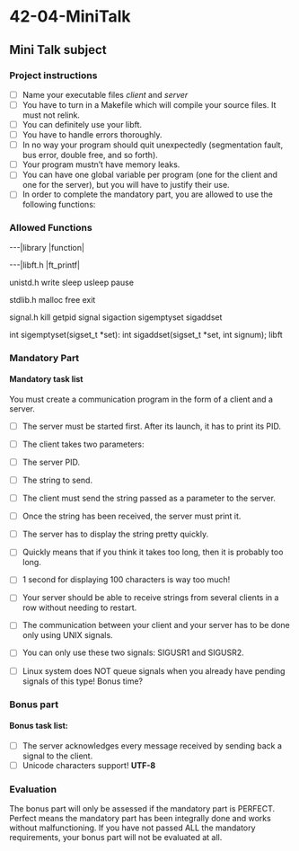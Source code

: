 # 42-04-MiniTalk
## Mini Talk subject
### Project instructions

- [ ] Name your executable files _client_ and _server_
- [ ] You have to turn in a Makefile which will compile your source files. It must not relink.
- [ ] You can definitely use your libft.
- [ ] You have to handle errors thoroughly. 
- [ ] In no way your program should quit unexpectedly (segmentation fault, bus error, double free, and so forth).
- [ ] Your program mustn’t have memory leaks.
- [ ] You can have one global variable per program (one for the client and one for the server), but you will have to justify their use.
- [ ] In order to complete the mandatory part, you are allowed to use the following functions: 

### Allowed Functions

---|library |function|

---|libft.h |ft_printf|

unistd.h      write
              sleep
              usleep
              pause

stdlib.h      malloc
              free
exit


signal.h
kill
getpid
signal
sigaction
sigemptyset
sigaddset



int sigemptyset(sigset_t *set):
int sigaddset(sigset_t *set, int signum);
libft


### Mandatory Part
#### Mandatory task list
You must create a communication program in the form of a client and a server.
- [ ] The server must be started first. After its launch, it has to print its PID.
- [ ] The client takes two parameters:
- [ ] The server PID.
- [ ] The string to send.
- [ ] The client must send the string passed as a parameter to the server.
- [ ] Once the string has been received, the server must print it.
- [ ] The server has to display the string pretty quickly. 
- [ ] Quickly means that if you think it takes too long, then it is probably too long.
- [ ] 1 second for displaying 100 characters is way too much!
- [ ] Your server should be able to receive strings from several clients in a row without needing to restart.
- [ ] The communication between your client and your server has to be done only using UNIX signals.
- [ ] You can only use these two signals: SIGUSR1 and SIGUSR2.
- [ ] Linux system does NOT queue signals when you already have pending signals of this type! Bonus time?


### Bonus part
#### Bonus task list:
- [ ] The server acknowledges every message received by sending back a signal to the client.
- [ ] Unicode characters support! **UTF-8**

### Evaluation
The bonus part will only be assessed if the mandatory part is PERFECT. 
Perfect means the mandatory part has been integrally done and works without malfunctioning. 
If you have not passed ALL the mandatory requirements, your bonus part will not be evaluated at all.
